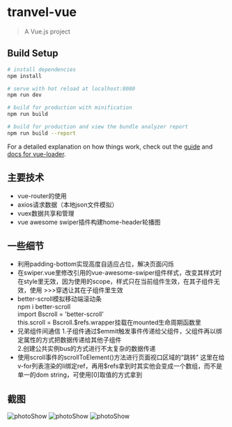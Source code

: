 # tranvel-vue

> A Vue.js project

## Build Setup

``` bash
# install dependencies
npm install

# serve with hot reload at localhost:8080
npm run dev

# build for production with minification
npm run build

# build for production and view the bundle analyzer report
npm run build --report
```

For a detailed explanation on how things work, check out the [guide](http://vuejs-templates.github.io/webpack/) and [docs for vue-loader](http://vuejs.github.io/vue-loader).
## 主要技术
- vue-router的使用
- axios请求数据（本地json文件模拟）
- vuex数据共享和管理
- vue awesome swiper插件构建home-header轮播图

## 一些细节
- 利用padding-bottom实现高度自适应占位，解决页面闪烁
- 在swiper.vue里修改引用的vue-awesome-swiper组件样式，改变其样式时在style里无效，因为使用的scope，样式只在当前组件生效，在其子组件无效，使用 >>>穿透让其在子组件里生效
- better-scroll模拟移动端滚动条   
npm i better-scroll   
import Bscroll = 'better-scroll'  
this.scroll = Bscroll.$refs.wrapper挂载在mounted生命周期函数里  
- 兄弟组件间通信
1.子组件通过$emmit触发事件传递给父组件，父组件再以绑定属性的方式把数据传递给其他子组件  
2.创建公共实例bus的方式进行不太复杂的数据传递
- 使用scroll事件的scrollToElement()方法进行页面视口区域的“跳转”
这里在给v-for列表渲染的li绑定ref，再用$refs拿到时其实他会变成一个数组，而不是单一的dom string，可使用[0]取值的方式拿到
## 截图
![photoShow](https://github.com/Ssunlc/todolist-vue/raw/master/pictureShow/1.png)
![photoShow](https://github.com/Ssunlc/todolist-vue/raw/master/pictureShow/2.png)
![photoShow](https://github.com/Ssunlc/todolist-vue/raw/master/pictureShow/3.png)